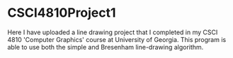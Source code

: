 # CSCI4810Project1
Here I have uploaded a line drawing project that I completed in my CSCI 4810 'Computer Graphics' course at University of Georgia. This program is able to use both the simple and Bresenham line-drawing algorithm.
